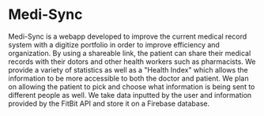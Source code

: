 # Medi-Sync
Medi-Sync is a webapp developed to improve the current medical record system with a digitize portfolio in order to improve efficiency and organization. 
By using a shareable link, the patient can share their medical records with their dotors and other health workers such as pharmacists.
We provide a variety of statistics as well as a "Health Index" which allows the information to be more accessible to both the doctor and patient.
We plan on allowing the patient to pick and choose what information is being sent to different people as well. 
We take data inputted by the user and information provided by the FitBit API and store it on a Firebase database.
